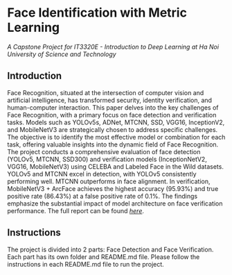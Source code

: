 # Face Identification with Metric Learning
*A Capstone Project for IT3320E - Introduction to Deep Learning at Ha Noi University of Science and Technology*

## Introduction
Face Recognition, situated at the intersection of computer vision and artificial intelligence, has transformed security, identity verification, and human-computer interaction. This paper delves into the key challenges of Face Recognition, with a primary focus on face detection and verification tasks. Models such as YOLOv5s, ADNet, MTCNN, SSD, VGG16, InceptionV2, and MobileNetV3 are strategically chosen to address specific challenges. The objective is to identify the most effective model or combination for each task, offering valuable insights into
the dynamic field of Face Recognition.
The project conducts a comprehensive evaluation of face detection (YOLOv5, MTCNN, SSD300) and verification models (InceptionNetV2, VGG16, MobileNetV3) using CELEBA and Labeled Face in the Wild datasets. YOLOv5 and MTCNN excel in detection, with YOLOv5 consistently performing well. MTCNN outperforms in face alignment. In verification, MobileNetV3 + ArcFace achieves the highest accuracy (95.93%) and true positive rate (86.43%) at a false positive rate of 0.1%. The findings emphasize the substantial impact of model architecture on face verification performance.
The full report can be found [*here*](https://husteduvn-my.sharepoint.com/:b:/g/personal/tuan_nm214940_sis_hust_edu_vn/EXlEFp-7EINPka9S7gCOinQBIUt7CQ7-M1YFRYmFulD_rQ?e=Z6bES8).

## Instructions
The project is divided into 2 parts: Face Detection and Face Verification. Each part has its own folder and README.md file. Please follow the instructions in each README.md file to run the project.